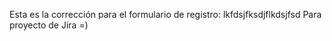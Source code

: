Esta es la corrección para el formulario de registro: lkfdsjfksdjflkdsjfsd
Para proyecto de Jira =)
